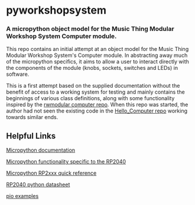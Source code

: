 # pyworkshopsystem

### A micropython object model for the Music Thing Modular Workshop System Computer module.

This repo contains an initial attempt at an object model for the
Music Thing Modular Workshop System's Computer module. In abstracting 
away much of the micropython specifics, it aims to allow a user to 
interact directly with the components of the module (knobs, sockets, 
switches and LEDs) in software.

This is a first attempt based on the supplied documentation without the benefit
of access to a working system for testing and mainly contains the beginnings of
various class definitions, along with some functionality inspired by the [rwmodular
computer repo](https://github.com/rwmodular/computer/tree/main). When this repo was started, the author had not seen the existing
code in the [Hello_Computer repo](https://github.com/TomWhitwell/Hello_Computer/tree/main/Demonstrations%2BHelloWorlds/Micropython)
working towards similar ends.


## Helpful Links

[Micropython documentation](https://docs.micropython.org/en/latest/index.html)

[Micropython functionality specific to the RP2040](https://docs.micropython.org/en/latest/library/rp2.html)

[Micropython RP2xxx quick reference](https://docs.micropython.org/en/latest/rp2/quickref.html)

[RP2040 python datasheet](https://datasheets.raspberrypi.com/pico/raspberry-pi-pico-python-sdk.pdf)

[pio examples](https://github.com/raspberrypi/pico-micropython-examples/tree/master/pio)
